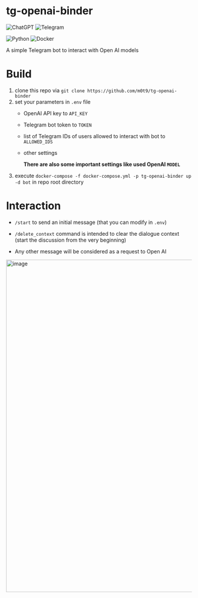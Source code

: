 # tg-openai-binder
![ChatGPT](https://img.shields.io/badge/chatGPT-74aa9c?style=for-the-badge&logo=openai&logoColor=white)
![Telegram](https://img.shields.io/badge/Telegram-2CA5E0?style=for-the-badge&logo=telegram&logoColor=white)

![Python](https://img.shields.io/badge/python-3670A0?style=for-the-badge&logo=python&logoColor=ffdd54)
![Docker](https://img.shields.io/badge/docker-%230db7ed.svg?style=for-the-badge&logo=docker&logoColor=white)

A simple Telegram bot to interact with Open AI models

# Build

1. clone this repo via `git clone https://github.com/m0t9/tg-openai-binder`
2. set your parameters in `.env` file
   - OpenAI API key to `API_KEY`
   - Telegram bot token to `TOKEN`
   - list of Telegram IDs of users allowed to interact with bot to `ALLOWED_IDS`
   - other settings

     **There are also some important settings like used OpenAI `MODEL`**
3. execute `docker-compose -f docker-compose.yml -p tg-openai-binder up -d bot` in repo root directory

# Interaction

- `/start` to send an initial message (that you can modify in `.env`)

- `/delete_context` command is intended to clear the dialogue context (start the discussion from the very beginning)

- Any other message will be considered as a request to Open AI

<img width="900" alt="image" src="https://github.com/m0t9/tg-openai-binder/assets/60100612/92b90a80-e34a-4e51-8551-2071c55e3cf5">


